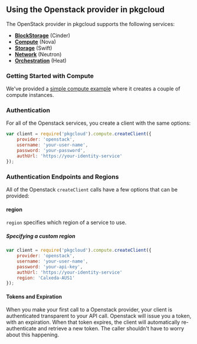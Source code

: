 ## Using the Openstack provider in pkgcloud

The OpenStack provider in pkgcloud supports the following services:

* [**BlockStorage**](blockstorage.md) (Cinder)
* [**Compute**](compute.md) (Nova)
* [**Storage**](storage.md) (Swift)
* [**Network**](network.md) (Neutron)
* [**Orchestration**](orchestration.md) (Heat)

### Getting Started with Compute

We've provided a [simple compute example](getting-started-compute.md) where it creates a couple of compute instances.

### Authentication

For all of the Openstack services, you create a client with the same options:

```Javascript
var client = require('pkgcloud').compute.createClient({
    provider: 'openstack',
    username: 'your-user-name',
    password: 'your-password',
    authUrl: 'https://your-identity-service'
});
```

### Authentication Endpoints and Regions

All of the Openstack `createClient` calls have a few options that can be provided:

#### region

`region` specifies which region of a service to use.

##### Specifying a custom region

```Javascript
var client = require('pkgcloud').compute.createClient({
    provider: 'openstack',
    username: 'your-user-name',
    password: 'your-api-key',
    authUrl: 'https://your-identity-service'
    region: 'Calxeda-AUS1'
});
```

#### Tokens and Expiration

When you make your first call to a Openstack provider, your client is authenticated transparent to your API call. Openstack will issue you a token, with an expiration. When that token expires, the client will automatically re-authenticate and retrieve a new token. The caller shouldn't have to worry about this happening.

